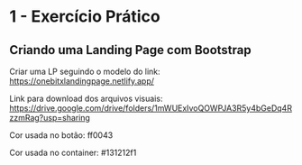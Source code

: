# 1 - Exercício Prático

## Criando uma Landing Page com Bootstrap

Criar uma LP seguindo o modelo do link: https://onebitxlandingpage.netlify.app/

Link para download dos arquivos visuais: https://drive.google.com/drive/folders/1mWUExIvoQOWPJA3R5y4bGeDq4RzzmRag?usp=sharing

Cor usada no botão: ff0043

Cor usada no container: #131212f1
